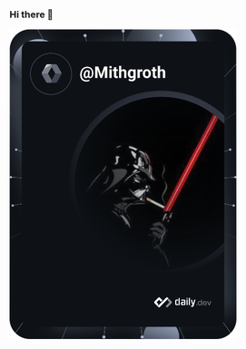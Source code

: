 ### Hi there 👋

<a href="https://app.daily.dev/DailyDevTips"><img src="https://github.com/mithgroth/mithgroth/blob/master/devcard.svg" width="400" alt="Emek Taydaş's Dev Card"/></a>

<!--
**Mithgroth/Mithgroth** is a ✨ _special_ ✨ repository because its `README.md` (this file) appears on your GitHub profile.

Here are some ideas to get you started:

- 🔭 I’m currently working on ...
- 🌱 I’m currently learning ...
- 👯 I’m looking to collaborate on ...
- 🤔 I’m looking for help with ...
- 💬 Ask me about ...
- 📫 How to reach me: ...
- 😄 Pronouns: ...
- ⚡ Fun fact: ...
-->
